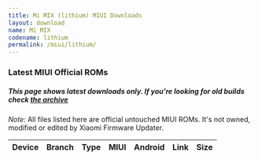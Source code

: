 ```yaml
---
title: Mi MIX (lithium) MIUI Downloads
layout: download
name: Mi MIX
codename: lithium
permalink: /miui/lithium/
---
```

### Latest MIUI Official ROMs
##### This page shows latest downloads only. If you're looking for old builds check [the archive](/archive/miui/lithium/)
*Note*: All files listed here are official untouched MIUI ROMs. It's not owned, modified or edited by Xiaomi Firmware Updater.


<div class="table-responsive-md" id="table-wrapper">
<table id="miui" class="compact table table-striped table-hover table-sm">
    <thead class="thead-dark">
        <tr>
            <th>Device</th>
            <th>Branch</th>
            <th>Type</th>
            <th>MIUI</th>
            <th>Android</th>
            <th>Link</th>
            <th>Size</th>
        </tr>
    </thead>
    <script>loadMiuiDownloads('lithium')</script>
</table>
</div>


